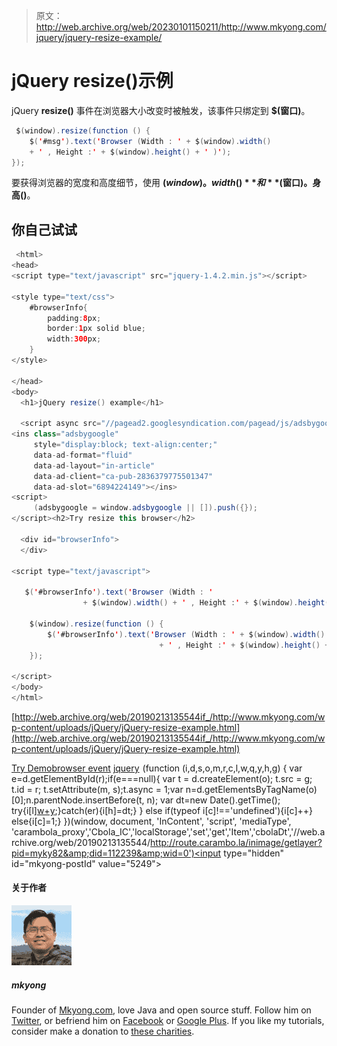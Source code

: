 > 原文：<http://web.archive.org/web/20230101150211/http://www.mkyong.com/jquery/jquery-resize-example/>

# jQuery resize()示例

jQuery **resize()** 事件在浏览器大小改变时被触发，该事件只绑定到 **$(窗口)**。

```java
 $(window).resize(function () {
	$('#msg').text('Browser (Width : ' + $(window).width() 
	+ ' , Height :' + $(window).height() + ' )');
}); 
```

要获得浏览器的宽度和高度细节，使用 **$(window)。width()** 和 **$(窗口)。身高()**。

## 你自己试试

```java
 <html>
<head>
<script type="text/javascript" src="jquery-1.4.2.min.js"></script>

<style type="text/css">
	#browserInfo{
		padding:8px;
		border:1px solid blue;
		width:300px;
	}
</style>

</head>
<body>
  <h1>jQuery resize() example</h1>

  <script async src="//pagead2.googlesyndication.com/pagead/js/adsbygoogle.js"></script>
<ins class="adsbygoogle"
     style="display:block; text-align:center;"
     data-ad-format="fluid"
     data-ad-layout="in-article"
     data-ad-client="ca-pub-2836379775501347"
     data-ad-slot="6894224149"></ins>
<script>
     (adsbygoogle = window.adsbygoogle || []).push({});
</script><h2>Try resize this browser</h2>

  <div id="browserInfo">
  </div>

<script type="text/javascript">

   $('#browserInfo').text('Browser (Width : '
                + $(window).width() + ' , Height :' + $(window).height() + ' )');

    $(window).resize(function () {
		$('#browserInfo').text('Browser (Width : ' + $(window).width() 
                                 + ' , Height :' + $(window).height() + ' )');
    });

</script>
</body>
</html> 
```

[http://web.archive.org/web/20190213135544if_/http://www.mkyong.com/wp-content/uploads/jQuery/jQuery-resize-example.html](http://web.archive.org/web/20190213135544if_/http://www.mkyong.com/wp-content/uploads/jQuery/jQuery-resize-example.html)

[Try Demo](http://web.archive.org/web/20190213135544/http://www.mkyong.com/wp-content/uploads/jQuery/jQuery-resize-example.html)[browser event](http://web.archive.org/web/20190213135544/http://www.mkyong.com/tag/browser-event/) [jquery](http://web.archive.org/web/20190213135544/http://www.mkyong.com/tag/jquery/)![](img/ced77c363c50c86cb041a7aa63b8a737.png) (function (i,d,s,o,m,r,c,l,w,q,y,h,g) { var e=d.getElementById(r);if(e===null){ var t = d.createElement(o); t.src = g; t.id = r; t.setAttribute(m, s);t.async = 1;var n=d.getElementsByTagName(o)[0];n.parentNode.insertBefore(t, n); var dt=new Date().getTime(); try{i[l][w+y](h,i[l][q+y](h)+'&amp;'+dt);}catch(er){i[h]=dt;} } else if(typeof i[c]!=='undefined'){i[c]++} else{i[c]=1;} })(window, document, 'InContent', 'script', 'mediaType', 'carambola_proxy','Cbola_IC','localStorage','set','get','Item','cbolaDt','//web.archive.org/web/20190213135544/http://route.carambo.la/inimage/getlayer?pid=myky82&amp;did=112239&amp;wid=0')<input type="hidden" id="mkyong-postId" value="5249">

#### 关于作者

![author image](img/3cdab31631cf7fb8f2289ddcd9a3f131.png)

##### mkyong

Founder of [Mkyong.com](http://web.archive.org/web/20190213135544/http://mkyong.com/), love Java and open source stuff. Follow him on [Twitter](http://web.archive.org/web/20190213135544/https://twitter.com/mkyong), or befriend him on [Facebook](http://web.archive.org/web/20190213135544/http://www.facebook.com/java.tutorial) or [Google Plus](http://web.archive.org/web/20190213135544/https://plus.google.com/110948163568945735692?rel=author). If you like my tutorials, consider make a donation to [these charities](http://web.archive.org/web/20190213135544/http://www.mkyong.com/blog/donate-to-charity/).